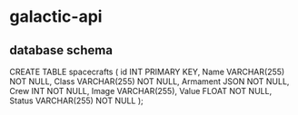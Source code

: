 # galactic-api

## database schema
CREATE TABLE spacecrafts (
    id INT PRIMARY KEY,
    Name VARCHAR(255) NOT NULL,
    Class VARCHAR(255) NOT NULL,
    Armament JSON NOT NULL,
    Crew INT NOT NULL,
    Image VARCHAR(255),
    Value FLOAT NOT NULL,
    Status VARCHAR(255) NOT NULL
);